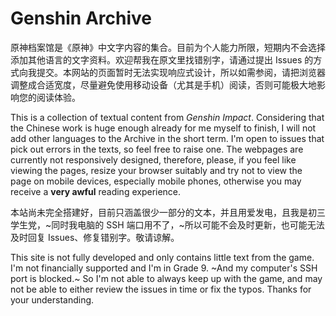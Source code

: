 # Genshin Archive

原神档案馆是《原神》中文字内容的集合。目前为个人能力所限，短期内不会选择添加其他语言的文字资料。欢迎帮我在原文里找错别字，请通过提出 Issues 的方式向我提交。本网站的页面暂时无法实现响应式设计，所以如需参阅，请把浏览器调整成合适宽度，尽量避免使用移动设备（尤其是手机）阅读，否则可能极大地影响您的阅读体验。

This is a collection of textual content from _Genshin Impact_. Considering that the Chinese work is huge enough already for me myself to finish, I will not add other languages to the Archive in the short term. I'm open to issues that pick out errors in the texts, so feel free to raise one. The webpages are currently not responsively designed, therefore, please, if you feel like viewing the pages, resize your browser suitably and try not to view the page on mobile devices, especially mobile phones, otherwise you may receive a **very awful** reading experience.

本站尚未完全搭建好，目前只涵盖很少一部分的文本，并且用爱发电，且我是初三学生党，~同时我电脑的 SSH 端口用不了，~所以可能不会及时更新，也可能无法及时回复 Issues、修复错别字。敬请谅解。

This site is not fully developed and only contains little text from the game. I'm not financially supported and I'm in Grade 9. ~And my computer's SSH port is blocked.~ So I'm not able to always keep up with the game, and may not be able to either review the issues in time or fix the typos. Thanks for your understanding.
